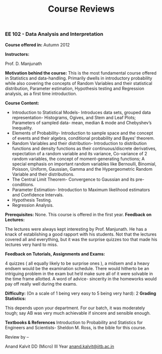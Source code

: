 ﻿---
layout: page
title: Course Reviews
subtitle:
cover-img: assets/img/Cover_study.jpg
thumbnail-img: ""
share-img: ""
comments: true
tags: [Academic]
---






### EE 102 - Data Analysis and Interpretation






**Course offered in:**
Autumn 2012


**Instructors:**


Prof. D. Manjunath


**Motivation behind the course:**
This is the most fundamental course offered in Statistics and data-handling. Primarily dwells in introductory probability while also covering the concepts of Random Variables and their statistical distribution, Parameter estimation, Hypothesis testing and Regression analysis, as a first time introduction.






**Course Content:**


* Introduction to Statistical Models- Introduces data sets, grouped data representation- Histograms, Ogives, and Stem and Leaf Plots; Parameters of sampled data- mean, median & mode and Chebyshev’s Inequality.
* Elements of Probability- Introduction to sample space and the concept of events and their algebra, conditional probability and Bayes’ theorem.
* Random Variables and their distribution- Introduction to distribution functions and density functions as their continuous/discrete derivatives, expectation of a random variable and its variance, Co-variance of 2 random variables, the concept of moment-generating functions;  A special emphasis on important random variables like Bernoulli, Binomial, Poisson, Uniform, Gaussian, Gamma and the Hypergeometric Random Variable and their distributions.
* The Central Limit Theorem- Convergence to Gaussian and its pre-conditions.
* Parameter Estimation- Introduction to Maximum likelihood estimators and Confidence Intervals.
* Hypothesis Testing.
* Regression Analysis.




**Prerequisites:**
None. This course is offered in the first year.
**Feedback on Lectures:**


The lectures were always kept interesting by Prof. Manjunath. He has a knack of establishing a good rapport with his students. Not that the lectures covered all and everything, but it was the surprise quizzes too that made his lectures very hard to miss.


**Feedback on Tutorials, Assignments and Exams:**


 4 quizzes ( all equally likely to be surprise ones ), a midsem and a heavy endsem would be the examination schedule. There would hitherto be an intriguing problem in the exam but he’d make sure all of it were solvable in the time frame allotted. A word of advice- sincerity in the homeworks  would pay off really well during the exams.




**Difficulty:**
(On a scale of 1 being very easy to 5 being very hard): 2
**Grading Statistics:**


This depends upon your department. For our batch, it was moderately tough; say AB  was very much achievable if sincere and sensible enough.




**Textbooks & References**
Introduction to Probability and Statistics for Engineers and Scientists- Sheldon M. Ross, is the bible for this course.








Review by –


Anand Kalvit
DD (Micro)
III Year
anand.kalvit@iitb.ac.in